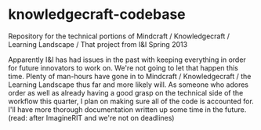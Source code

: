 knowledgecraft-codebase
=======================

Repository for the technical portions of Mindcraft / Knowledgecraft / Learning Landscape / That project from I&amp;I Spring 2013

Apparently I&I has had issues in the past with keeping everything in order for future innovators to work on.
We're not going to let that happen this time.
Plenty of man-hours have gone in to Mindcraft / Knowledgecraft / the Learning Landscape thus far and more likely will.
As someone who adores order as well as already having a good grasp on the technical side of the workflow this quarter, I plan on making sure all of the code is accounted for.
I'll have more thorough documentation written up some time in the future. (read: after ImagineRIT and we're not on deadlines)
